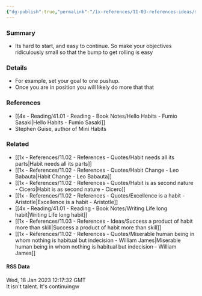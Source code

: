 ```yaml
---
{"dg-publish":true,"permalink":"/1x-references/11-03-references-ideas/make-your-habits-ridiculously-small/","dgShowBacklinks":false}
---
```



### Summary
- Its hard to start, and easy to continue. So make your objectives ridiculously small so that the bump to get rolling is easy

### Details
- For example, set your goal to one pushup.
- Once you are in position you will likely do more that that

### References
- [[4x - Reading/41.01 - Reading - Book Notes/Hello Habits - Fumio Sasaki\|Hello Habits - Fumio Sasaki]]
- Stephen Guise, author of Mini Habits

### Related
- [[1x - References/11.02 - References - Quotes/Habit needs all its parts\|Habit needs all its parts]]
- [[1x - References/11.02 - References - Quotes/Habit Change - Leo Babauta\|Habit Change - Leo Babauta]]
- [[1x - References/11.02 - References - Quotes/Habit is as second nature - Cicero\|Habit is as second nature - Cicero]]
- [[1x - References/11.02 - References - Quotes/Excellence is a habit - Aristotle\|Excellence is a habit - Aristotle]]
- [[4x - Reading/41.01 - Reading - Book Notes/Writing Life long habit\|Writing Life long habit]]
- [[1x - References/11.03 - References - Ideas/Success a product of habit more than skill\|Success a product of habit more than skill]]
- [[1x - References/11.02 - References - Quotes/Miserable human being in whom nothing is habitual but indecision - William James\|Miserable human being in whom nothing is habitual but indecision - William James]]

#### RSS Data
<div class='date'>
Wed, 18 Jan 2023 12:17:32 GMT
</div>
<div class='description'>
It isn't talent. It's continuingw
</div>
